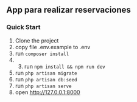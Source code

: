 ## App para realizar reservaciones

### Quick Start

1. Clone the project 
2. copy file .env.example to .env
4. run `composer install`
5. 3. run `npm install && npm run dev`
6. run `php artisan migrate`
7. run `php artisan db:seed`
8. run `php artisan serve`
9. open http://127.0.0.1:8000



